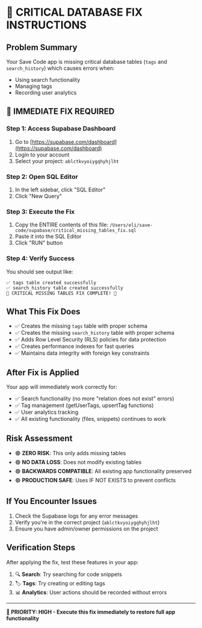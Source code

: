# 🚨 CRITICAL DATABASE FIX INSTRUCTIONS

## Problem Summary
Your Save Code app is missing critical database tables (`tags` and `search_history`) which causes errors when:
- Using search functionality
- Managing tags
- Recording user analytics

## 🚀 IMMEDIATE FIX REQUIRED

### Step 1: Access Supabase Dashboard
1. Go to [https://supabase.com/dashboard](https://supabase.com/dashboard)
2. Login to your account
3. Select your project: `ablctkvyoiygqhyhjlht`

### Step 2: Open SQL Editor
1. In the left sidebar, click "SQL Editor"
2. Click "New Query"

### Step 3: Execute the Fix
1. Copy the ENTIRE contents of this file: `/Users/eli/save-code/supabase/critical_missing_tables_fix.sql`
2. Paste it into the SQL Editor
3. Click "RUN" button

### Step 4: Verify Success
You should see output like:
```
✅ tags table created successfully
✅ search_history table created successfully
🎉 CRITICAL MISSING TABLES FIX COMPLETE! 🎉
```

## What This Fix Does
- ✅ Creates the missing `tags` table with proper schema
- ✅ Creates the missing `search_history` table with proper schema
- ✅ Adds Row Level Security (RLS) policies for data protection
- ✅ Creates performance indexes for fast queries
- ✅ Maintains data integrity with foreign key constraints

## After Fix is Applied
Your app will immediately work correctly for:
- ✅ Search functionality (no more "relation does not exist" errors)
- ✅ Tag management (getUserTags, upsertTag functions)
- ✅ User analytics tracking
- ✅ All existing functionality (files, snippets) continues to work

## Risk Assessment
- 🟢 **ZERO RISK**: This only adds missing tables
- 🟢 **NO DATA LOSS**: Does not modify existing tables
- 🟢 **BACKWARDS COMPATIBLE**: All existing app functionality preserved
- 🟢 **PRODUCTION SAFE**: Uses IF NOT EXISTS to prevent conflicts

## If You Encounter Issues
1. Check the Supabase logs for any error messages
2. Verify you're in the correct project (`ablctkvyoiygqhyhjlht`)
3. Ensure you have admin/owner permissions on the project

## Verification Steps
After applying the fix, test these features in your app:
1. 🔍 **Search**: Try searching for code snippets
2. 🏷️ **Tags**: Try creating or editing tags
3. 📊 **Analytics**: User actions should be recorded without errors

---

**🎯 PRIORITY: HIGH - Execute this fix immediately to restore full app functionality**